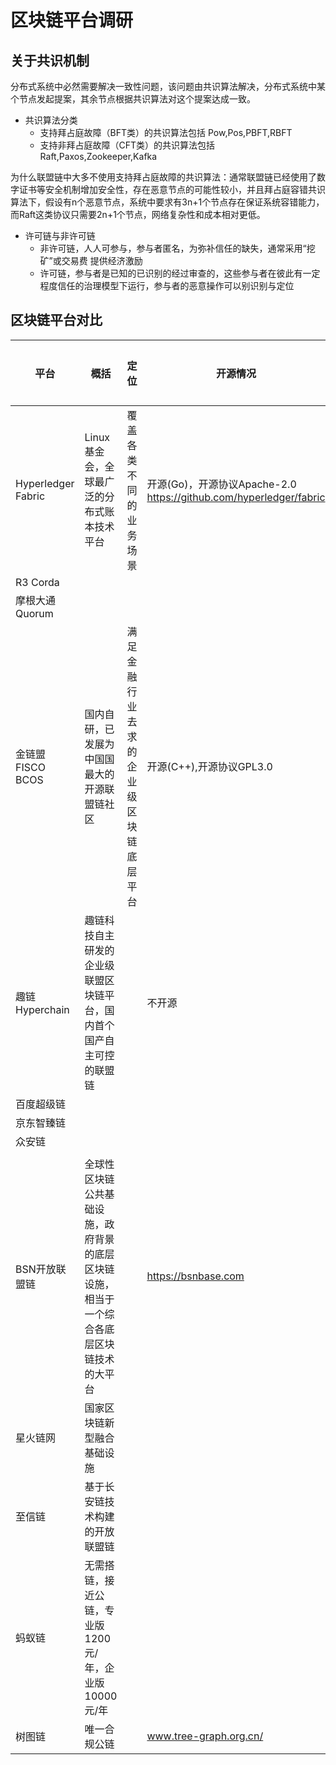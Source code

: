# 区块链平台调研

## 关于共识机制

分布式系统中必然需要解决一致性问题，该问题由共识算法解决，分布式系统中某个节点发起提案，其余节点根据共识算法对这个提案达成一致。

- 共识算法分类
  - 支持拜占庭故障（BFT类）的共识算法包括 Pow,Pos,PBFT,RBFT
  - 支持非拜占庭故障（CFT类）的共识算法包括 Raft,Paxos,Zookeeper,Kafka

为什么联盟链中大多不使用支持拜占庭故障的共识算法：通常联盟链已经使用了数字证书等安全机制增加安全性，存在恶意节点的可能性较小，并且拜占庭容错共识算法下，假设有n个恶意节点，系统中要求有3n+1个节点存在保证系统容错能力，而Raft这类协议只需要2n+1个节点，网络复杂性和成本相对更低。

- 许可链与非许可链
  - 非许可链，人人可参与，参与者匿名，为弥补信任的缺失，通常采用“挖矿”或交易费 提供经济激励
  - 许可链，参与者是已知的已识别的经过审查的，这些参与者在彼此有一定程度信任的治理模型下运行，参与者的恶意操作可以别识别与定位

## 区块链平台对比

| 平台               | 概括                                                         | 定位                                   | 开源情况                                                     | 共识算法                                                     | 节点类型                   | 权限控制&CA                                                  | 智能合约                                                     | 加密算法       | 补充                                                         |
| ------------------ | ------------------------------------------------------------ | -------------------------------------- | ------------------------------------------------------------ | ------------------------------------------------------------ | -------------------------- | ------------------------------------------------------------ | ------------------------------------------------------------ | -------------- | ------------------------------------------------------------ |
| Hyperledger Fabric | Linux基金会，全球最广泛的分布式账本技术平台                  | 覆盖各类不同的业务场景                 | 开源(Go)，开源协议Apache-2.0<br />https://github.com/hyperledger/fabric | SOLO/Kafka/Raft，设计上声称支持可插拔的共识协议，但是实际应用上每个版本尽支持一种共识模式 | 排序节点/背书节点/记账节点 | 基于策略的权限控制，不支持CA                                 | 第一个支持通用编程语言编写智能合约的分布式账本平台，不受限于特定领域语言（DSL）Docker环境支持Go/JAVA/Nodejs | 不支持国密替换 | 商业化版本不完善，门槛较高                                   |
| R3 Corda           |                                                              |                                        |                                                              |                                                              |                            |                                                              |                                                              |                |                                                              |
| 摩根大通Quorum     |                                                              |                                        |                                                              |                                                              |                            |                                                              |                                                              |                |                                                              |
| 金链盟FISCO BCOS   | 国内自研，已发展为中国国最大的开源联盟链社区                 | 满足金融行业去求的企业级区块链底层平台 | 开源(C++),开源协议GPL3.0                                     | PBFT/RAFT/rPBFT，支持共识协议可插拔，允许切换共识协议        | 核心节点/全节点/轻节点     | 基于角色的权限控制，权限控制最终体现在账户对表的操作上，支持多CA | EVM环境，支持Solidity,并提供连接Solidity和C++的预编译合约接口 | 支持国密       | 生态、技术及配套工具是最完善的                               |
| 趣链Hyperchain     | 趣链科技自主研发的企业级联盟区块链平台，国内首个国产自主可控的联盟链 |                                        | 不开源                                                       | RBFT/NoxBFT/Raft                                             | VP/NVP/CVP                 | 链级权限管理                                                 | HVM（趣链底层区块链平台自主研发的执行Java智能合约的执行引擎）,EVM,KVSQL  Solidity/JAVA | 支持国密       | 区块链独角兽，区块链相关周边产品及服务最完善                 |
| 百度超级链         |                                                              |                                        |                                                              |                                                              |                            |                                                              |                                                              |                |                                                              |
| 京东智臻链         |                                                              |                                        |                                                              |                                                              |                            |                                                              |                                                              |                |                                                              |
| 众安链             |                                                              |                                        |                                                              |                                                              |                            |                                                              |                                                              |                |                                                              |
|                    |                                                              |                                        |                                                              |                                                              |                            |                                                              |                                                              |                |                                                              |
| BSN开放联盟链      | 全球性区块链公共基础设施，政府背景的底层区块链设施，相当于一个综合各底层区块链技术的大平台 |                                        | https://bsnbase.com                                          |                                                              |                            |                                                              |                                                              |                | 好用便宜，设计思想是让区块链服务像水电一样作为基础设施，目前已经对接了Hyperledger Fabric，FISCO BCOS，百度超级链等 |
| 星火链网           | 国家区块链新型融合基础设施                                   |                                        |                                                              |                                                              |                            |                                                              |                                                              |                |                                                              |
| 至信链             | 基于长安链技术构建的开放联盟链                               |                                        |                                                              |                                                              |                            |                                                              |                                                              |                |                                                              |
| 蚂蚁链             | 无需搭链，接近公链，专业版1200元/年，企业版10000元/年        |                                        |                                                              |                                                              |                            |                                                              |                                                              |                |                                                              |
| 树图链             | 唯一合规公链                                                 |                                        | www.tree-graph.org.cn/                                       |                                                              |                            |                                                              |                                                              |                |                                                              |

